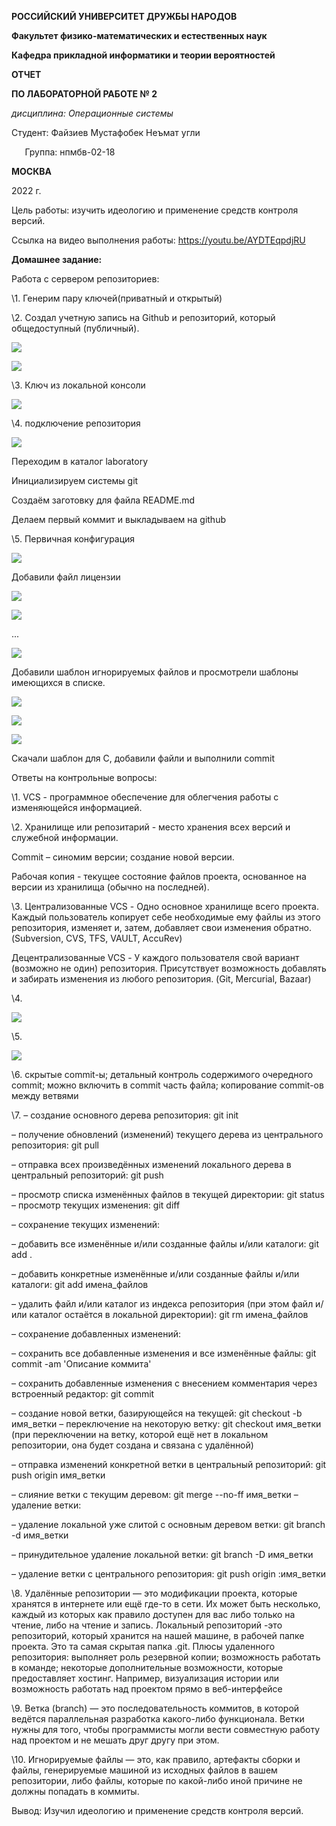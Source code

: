 **РОССИЙСКИЙ УНИВЕРСИТЕТ ДРУЖБЫ НАРОДОВ**

**Факультет физико-математических и естественных наук**

**Кафедра прикладной информатики и теории вероятностей**





**ОТЧЕТ** 

**ПО ЛАБОРАТОРНОЙ РАБОТЕ № 2**

*дисциплина:	Операционные системы*		 









Студент:   Файзиев Мустафобек Неъмат угли                           

`	`Группа: нпмбв-02-18                                       







**МОСКВА**

2022 г.

Цель работы: изучить идеологию и применение средств контроля версий. 

Ссылка на видео выполнения работы: <https://youtu.be/AYDTEqpdjRU>

**Домашнее задание:**

Работа с сервером репозиториев:

\1. Генерим пару ключей(приватный и открытый)


\2. Создал учетную запись на Github и репозиторий, который общедоступный (публичный).

![](Aspose.Words.04d4ada0-a307-468b-a068-fab8de4d6087.003.png)

![](Aspose.Words.04d4ada0-a307-468b-a068-fab8de4d6087.004.png)



\3. Ключ из локальной консоли

![](Aspose.Words.04d4ada0-a307-468b-a068-fab8de4d6087.005.png)

\4. подключение репозитория 

![](Aspose.Words.04d4ada0-a307-468b-a068-fab8de4d6087.006.png)

Переходим в каталог laboratory

Инициализируем системы git

Создаём заготовку для файла README.md

Делаем первый коммит и выкладываем на github

\5. Первичная конфигурация

![](Aspose.Words.04d4ada0-a307-468b-a068-fab8de4d6087.007.png)

Добавили файл лицензии

![](Aspose.Words.04d4ada0-a307-468b-a068-fab8de4d6087.008.png)

![](Aspose.Words.04d4ada0-a307-468b-a068-fab8de4d6087.009.png)

...

![](Aspose.Words.04d4ada0-a307-468b-a068-fab8de4d6087.010.png)

Добавили шаблон игнорируемых файлов и просмотрели шаблоны имеющихся в списке.

![](Aspose.Words.04d4ada0-a307-468b-a068-fab8de4d6087.011.png)

![](Aspose.Words.04d4ada0-a307-468b-a068-fab8de4d6087.012.png)

![](Aspose.Words.04d4ada0-a307-468b-a068-fab8de4d6087.013.png)

Скачали шаблон для С, добавили файли и выполнили commit


Ответы на контрольные вопросы:

\1. VCS - программное обеспечение для облегчения работы с изменяющейся информацией.

\2. Хранилище или репозитарий - место хранения всех версий и служебной информации.

Commit – синомим версии; создание новой версии.

Рабочая копия - текущее состояние файлов проекта, основанное на версии из хранилища (обычно на последней).

\3. Централизованные VCS - Одно основное хранилище всего проекта. Каждый пользователь копирует себе необходимые ему файлы из этого репозитория, изменяет и, затем, добавляет свои изменения обратно. (Subversion, CVS, TFS, VAULT, AccuRev)

Децентрализованные VCS - У каждого пользователя свой вариант (возможно не один) репозитория. Присутствует возможность добавлять и забирать изменения из любого репозитория. (Git, Mercurial, Bazaar)

\4. 

![](Aspose.Words.04d4ada0-a307-468b-a068-fab8de4d6087.014.png)

\5. 

![](Aspose.Words.04d4ada0-a307-468b-a068-fab8de4d6087.015.png)

\6. скрытые commit-ы; детальный контроль содержимого очередного commit; можно включить в commit часть файла; копирование commit-ов между ветвями

\7. – создание основного дерева репозитория: git init 

– получение обновлений (изменений) текущего дерева из центрального репозитория: git pull 

– отправка всех произведённых изменений локального дерева в центральный репозиторий: git push 

– просмотр списка изменённых файлов в текущей директории: git status – просмотр текущих изменения: git diff 

– сохранение текущих изменений: 

– добавить все изменённые и/или созданные файлы и/или каталоги: git add . 

– добавить конкретные изменённые и/или созданные файлы и/или каталоги: git add имена\_файлов 

– удалить файл и/или каталог из индекса репозитория (при этом файл и/или каталог остаётся в локальной директории): git rm имена\_файлов 

– сохранение добавленных изменений: 

– сохранить все добавленные изменения и все изменённые файлы: git commit -am 'Описание коммита' 

– сохранить добавленные изменения с внесением комментария через встроенный редактор: git commit 

– создание новой ветки, базирующейся на текущей: git checkout -b имя\_ветки – переключение на некоторую ветку: git checkout имя\_ветки (при переключении на ветку, которой ещё нет в локальном репозитории, она будет создана и связана с удалённой) 

– отправка изменений конкретной ветки в центральный репозиторий: git push origin имя\_ветки 

– слияние ветки с текущим деревом: git merge --no-ff имя\_ветки – удаление ветки: 

– удаление локальной уже слитой с основным деревом ветки: git branch -d имя\_ветки 

– принудительное удаление локальной ветки: git branch -D имя\_ветки 

– удаление ветки с центрального репозитория: git push origin :имя\_ветки

\8. Удалённые репозитории — это модификации проекта, которые хранятся в интернете или ещё где-то в сети. Их может быть несколько, каждый из которых как правило доступен для вас либо только на чтение, либо на чтение и запись. Локальный репозиторий -это репозиторий, который хранится на нашей машине, в рабочей папке проекта. Это та самая скрытая папка .git. Плюсы удаленного репозитория: выполняет роль резервной копии; возможность работать в команде; некоторые дополнительные возможности, которые предоставляет хостинг. Например, визуализация истории или возможность работать над проектом прямо в веб-интерфейсе

\9. Ветка (branch) — это последовательность коммитов, в которой ведётся параллельная разработка какого-либо функционала. Ветки нужны для того, чтобы программисты могли вести совместную работу над проектом и не мешать друг другу при этом.

\10. Игнорируемые файлы — это, как правило, артефакты сборки и файлы, генерируемые машиной из исходных файлов в вашем репозитории, либо файлы, которые по какой-либо иной причине не должны попадать в коммиты.

Вывод: Изучил идеологию и применение средств контроля версий.
